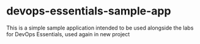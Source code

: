 # devops-essentials-sample-app

This is a simple sample application intended to be used alongside the labs for DevOps Essentials, used again in new project
